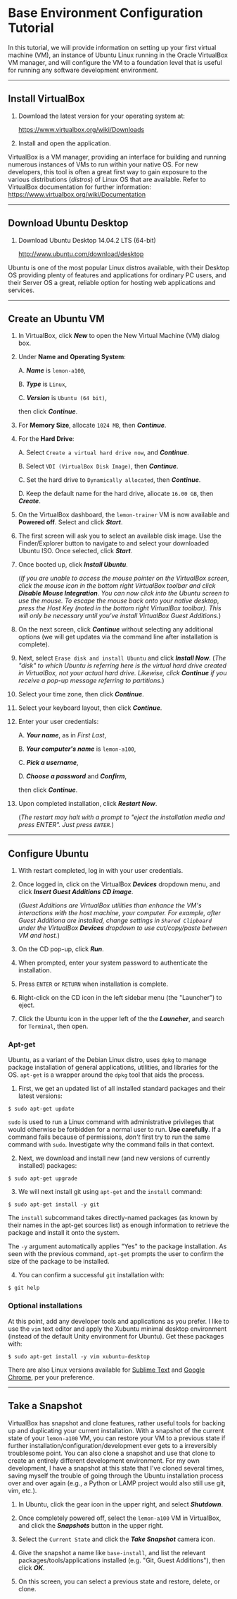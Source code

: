 # Base Environment Configuration Tutorial
In this tutorial, we will provide information on setting up your first virtual machine (VM), an instance of Ubuntu Linux running in the Oracle VirtualBox VM manager, and will configure the VM to a foundation level that is useful for running any software development environment.

---

## Install VirtualBox

1. Download the latest version for your operating system at:

   https://www.virtualbox.org/wiki/Downloads

2. Install and open the application.

VirtualBox is a VM manager, providing an interface for building and running numerous instances of VMs to run within your native OS. For new developers, this tool is often a great first way to gain exposure to the various distributions (*distros*) of Linux OS that are available. Refer to VirtualBox documentation for further information:
https://www.virtualbox.org/wiki/Documentation

---

## Download Ubuntu Desktop

1. Download Ubuntu Desktop 14.04.2 LTS (64-bit)

   http://www.ubuntu.com/download/desktop

Ubuntu is one of the most popular Linux distros available, with their Desktop OS providing plenty of features and applications for ordinary PC users, and their Server OS a great, reliable option for hosting web applications and services.

---

## Create an Ubuntu VM

1. In VirtualBox, click ***New*** to open the New Virtual Machine (VM) dialog box.

2. Under **Name and Operating System**:

   A. ***Name*** is ```lemon-a100```,

   B. ***Type*** is ```Linux```,

   C. ***Version*** is ```Ubuntu (64 bit)```,
 
   then click ***Continue***.

3. For **Memory Size**, allocate ```1024 MB```, then ***Continue***.

4. For the **Hard Drive**:

   A. Select ```Create a virtual hard drive now```, and ***Continue***.

   B. Select ```VDI (VirtualBox Disk Image)```, then ***Continue***.

   C. Set the hard drive to ```Dynamically allocated```, then ***Continue***.

   D. Keep the default name for the hard drive, allocate ```16.00 GB```, then ***Create***.

5. On the VirtualBox dashboard, the ```lemon-trainer``` VM is now available and **Powered off**. Select and click ***Start***.

6. The first screen will ask you to select an available disk image. Use the Finder/Explorer button to navigate to and select your downloaded Ubuntu ISO. Once selected, click ***Start***.

7. Once booted up, click ***Install Ubuntu***.

   (*If you are unable to access the mouse pointer on the VirtualBox screen, click the mouse icon in the bottom right VirtualBox toolbar and click __Disable Mouse Integration__. You can now click into the Ubuntu screen to use the mouse. To escape the mouse back onto your native desktop, press the Host Key (noted in the bottom right VirtualBox toolbar). This will only be necessary until you've install VirtualBox Guest Additions.*)

8. On the next screen, click ***Continue*** without selecting any additional options (we will get updates via the command line after installation is complete).

9. Next, select ```Erase disk and install Ubuntu``` and click ***Install Now***. (*The "disk" to which Ubuntu is referring here is the virtual hard drive created in VirtualBox, not your actual hard drive. Likewise, click __Continue__ if you receive a pop-up message referring to partitions.*)

10. Select your time zone, then click ***Continue***.

11. Select your keyboard layout, then click ***Continue***.

12. Enter your user credentials:

    A. ***Your name***, as in *First Last*,

    B. ***Your computer's name*** is ```lemon-a100```,

    C. ***Pick a username***,

    D. ***Choose a password*** and ***Confirm***,

    then click ***Continue***.

13. Upon completed installation, click ***Restart Now***.

    (*The restart may halt with a prompt to "eject the installation media and press ENTER". Just press ```ENTER```.*)

---

## Configure Ubuntu

1. With restart completed, log in with your user credentials.

2. Once logged in, click on the VirtualBox ***Devices*** dropdown menu, and click ***Insert Guest Additions CD image***.

   (*Guest Additions are VirtualBox utilities than enhance the VM's interactions with the host machine, your computer. For example, after Guest Additiona are installed, change settings in ```Shared Clipboard``` under the VirtualBox ***Devices*** dropdown to use cut/copy/paste between VM and host.*)
3. On the CD pop-up, click ***Run***.

4. When prompted, enter your system password to authenticate the installation.

5. Press ```ENTER``` or ```RETURN``` when installation is complete.

6. Right-click on the CD icon in the left sidebar menu (the "Launcher") to eject.

7. Click the Ubuntu icon in the upper left of the the ***Launcher***, and search for ```Terminal```, then open.

### Apt-get
Ubuntu, as a variant of the Debian Linux distro, uses ```dpkg``` to manage package installation of general applications, utilities, and libraries for the OS. ```apt-get``` is a wrapper around the ```dpkg``` tool that aids the process.

1. First, we get an updated list of all installed standard packages and their latest versions:
  ```
  $ sudo apt-get update
  ```
   ```sudo``` is used to run a Linux command with administrative privileges that would otherwise be forbidden for a normal user to run. **Use carefully**. If a command fails because of permissions, *don't* first try to run the same command with ```sudo```. Investigate why the command fails in that context.

2. Next, we download and install new (and new versions of currently installed) packages:
  ```
  $ sudo apt-get upgrade
  ```

3. We will next install git using ```apt-get``` and the ```install``` command:
  ```
  $ sudo apt-get install -y git
  ```
  
  The ```install``` subcommand takes directly-named packages (as known by their names in the apt-get sources list) as enough information to retrieve the package and install it onto the system.

  The ```-y``` argument automatically applies "Yes" to the package installation. As seen with the previous command, ```apt-get``` prompts the user to confirm the size of the package to be installed.

4. You can confirm a successful ```git``` installation with:
  ```
  $ git help
  ```

### Optional installations

At this point, add any developer tools and applications as you prefer. I like to use the ```vim``` text editor and apply the Xubuntu minimal desktop environment (instead of the default Unity environment for Ubuntu). Get these packages with:

```
$ sudo apt-get install -y vim xubuntu-desktop
```

There are also Linux versions available for [Sublime Text](http://www.sublimetext.com/2) and [Google Chrome](https://www.google.com/chrome/browser/desktop/index.html), per your preference.

---

## Take a Snapshot

VirtualBox has snapshot and clone features, rather useful tools for backing up and duplicating your current installation. With a snapshot of the current state of your ```lemon-a100``` VM, you can restore your VM to a previous state if further installation/configuration/development ever gets to a irreversibly troublesome point. You can also clone a snapshot and use that clone to create an entirely different development environment. For my own development, I have a snapshot at this state that I've cloned several times, saving myself the trouble of going through the Ubuntu installation process over and over again (e.g., a Python or LAMP project would also still use git, vim, etc.).

1. In Ubuntu, click the gear icon in the upper right, and select ***Shutdown***.

2. Once completely powered off, select the ```lemon-a100``` VM in VirtualBox, and click the ***Snapshots*** button in the upper right.

3. Select the ```Current State``` and click the ***Take Snapshot*** camera icon.

4. Give the snapshot a name like ```base-install```, and list the relevant packages/tools/applications installed (e.g. "Git, Guest Additions"), then click ***OK***.

5. On this screen, you can select a previous state and restore, delete, or clone.
